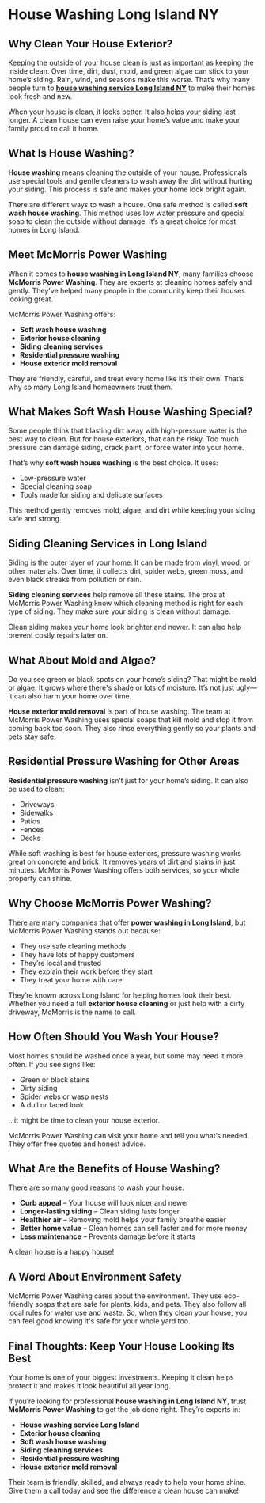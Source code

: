 # House Washing Long Island NY

## Why Clean Your House Exterior?

Keeping the outside of your house clean is just as important as keeping the inside clean. Over time, dirt, dust, mold, and green algae can stick to your home’s siding. Rain, wind, and seasons make this worse. That’s why many people turn to [**house washing service Long Island NY**](https://mcmorrispowerwashing.com/house-washing-long-island-ny/) to make their homes look fresh and new.

When your house is clean, it looks better. It also helps your siding last longer. A clean house can even raise your home’s value and make your family proud to call it home.

## What Is House Washing?

**House washing** means cleaning the outside of your house. Professionals use special tools and gentle cleaners to wash away the dirt without hurting your siding. This process is safe and makes your home look bright again.

There are different ways to wash a house. One safe method is called **soft wash house washing**. This method uses low water pressure and special soap to clean the outside without damage. It’s a great choice for most homes in Long Island.

## Meet McMorris Power Washing

When it comes to **house washing in Long Island NY**, many families choose **McMorris Power Washing**. They are experts at cleaning homes safely and gently. They’ve helped many people in the community keep their houses looking great.

McMorris Power Washing offers:

- **Soft wash house washing**
- **Exterior house cleaning**
- **Siding cleaning services**
- **Residential pressure washing**
- **House exterior mold removal**

They are friendly, careful, and treat every home like it’s their own. That’s why so many Long Island homeowners trust them.

## What Makes Soft Wash House Washing Special?

Some people think that blasting dirt away with high-pressure water is the best way to clean. But for house exteriors, that can be risky. Too much pressure can damage siding, crack paint, or force water into your home.

That’s why **soft wash house washing** is the best choice. It uses:

- Low-pressure water
- Special cleaning soap
- Tools made for siding and delicate surfaces

This method gently removes mold, algae, and dirt while keeping your siding safe and strong.

## Siding Cleaning Services in Long Island

Siding is the outer layer of your home. It can be made from vinyl, wood, or other materials. Over time, it collects dirt, spider webs, green moss, and even black streaks from pollution or rain.

**Siding cleaning services** help remove all these stains. The pros at McMorris Power Washing know which cleaning method is right for each type of siding. They make sure your siding is clean without damage.

Clean siding makes your home look brighter and newer. It can also help prevent costly repairs later on.

## What About Mold and Algae?

Do you see green or black spots on your home’s siding? That might be mold or algae. It grows where there's shade or lots of moisture. It’s not just ugly—it can also harm your home over time.

**House exterior mold removal** is part of house washing. The team at McMorris Power Washing uses special soaps that kill mold and stop it from coming back too soon. They also rinse everything gently so your plants and pets stay safe.

## Residential Pressure Washing for Other Areas

**Residential pressure washing** isn’t just for your home’s siding. It can also be used to clean:

- Driveways  
- Sidewalks  
- Patios  
- Fences  
- Decks  

While soft washing is best for house exteriors, pressure washing works great on concrete and brick. It removes years of dirt and stains in just minutes. McMorris Power Washing offers both services, so your whole property can shine.

## Why Choose McMorris Power Washing?

There are many companies that offer **power washing in Long Island**, but McMorris Power Washing stands out because:

- They use safe cleaning methods  
- They have lots of happy customers  
- They’re local and trusted  
- They explain their work before they start  
- They treat your home with care

They’re known across Long Island for helping homes look their best. Whether you need a full **exterior house cleaning** or just help with a dirty driveway, McMorris is the name to call.

## How Often Should You Wash Your House?

Most homes should be washed once a year, but some may need it more often. If you see signs like:

- Green or black stains  
- Dirty siding  
- Spider webs or wasp nests  
- A dull or faded look

…it might be time to clean your house exterior.

McMorris Power Washing can visit your home and tell you what’s needed. They offer free quotes and honest advice.

## What Are the Benefits of House Washing?

There are so many good reasons to wash your house:

- **Curb appeal** – Your house will look nicer and newer  
- **Longer-lasting siding** – Clean siding lasts longer  
- **Healthier air** – Removing mold helps your family breathe easier  
- **Better home value** – Clean homes can sell faster and for more money  
- **Less maintenance** – Prevents damage before it starts

A clean house is a happy house!

## A Word About Environment Safety

McMorris Power Washing cares about the environment. They use eco-friendly soaps that are safe for plants, kids, and pets. They also follow all local rules for water use and waste. So, when they clean your house, you can feel good knowing it's safe for your whole yard too.

## Final Thoughts: Keep Your House Looking Its Best

Your home is one of your biggest investments. Keeping it clean helps protect it and makes it look beautiful all year long.

If you’re looking for professional **house washing in Long Island NY**, trust **McMorris Power Washing** to get the job done right. They’re experts in:

- **House washing service Long Island**
- **Exterior house cleaning**
- **Soft wash house washing**
- **Siding cleaning services**
- **Residential pressure washing**
- **House exterior mold removal**

Their team is friendly, skilled, and always ready to help your home shine. Give them a call today and see the difference a clean house can make!
